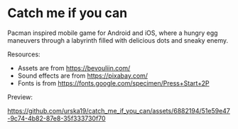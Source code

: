 # Catch me if you can
Pacman inspired mobile game for Android and iOS, where a hungry egg maneuvers through a labyrinth filled with delicious dots and sneaky enemy.

Resources:
- Assets are from https://bevouliin.com/
- Sound effects are from https://pixabay.com/
- Fonts is from https://fonts.google.com/specimen/Press+Start+2P

Preview:

https://github.com/urska19/catch_me_if_you_can/assets/6882194/51e59e47-9c74-4b82-87e8-35f333730f70

